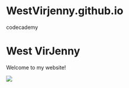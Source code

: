 # WestVirjenny.github.io
codecademy
<html>

<body>
  <h1>West VirJenny</h1>
  <p>Welcome to my website!</p>
  <img src="https://content.codecademy.com/articles/github-pages-via-web-app/happy-ice-cream.gif" />
</body>

</html>
